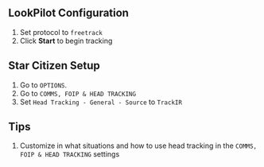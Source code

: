## LookPilot Configuration
1. Set protocol to `freetrack`
2. Click **Start** to begin tracking

## Star Citizen Setup
1. Go to `OPTIONS`.
2. Go to `COMMS, FOIP & HEAD TRACKING`
3. Set `Head Tracking - General - Source` to `TrackIR`

## Tips
1. Customize in what situations and how to use head tracking in the `COMMS, FOIP & HEAD TRACKING` settings